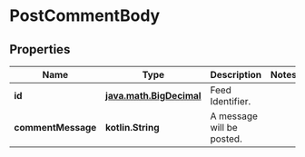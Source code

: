 
# PostCommentBody

## Properties
Name | Type | Description | Notes
------------ | ------------- | ------------- | -------------
**id** | [**java.math.BigDecimal**](java.math.BigDecimal.md) | Feed Identifier. | 
**commentMessage** | **kotlin.String** | A message will be posted. | 



